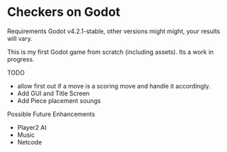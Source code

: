# Checkers on Godot

Requirements Godot v4.2.1-stable, other versions might might, your results will vary.

This is my first Godot game from scratch (including assets).  Its a work in progress.

TODO 
 - allow first out if a move is a scoring move and handle it accordingly.
 - Add GUI and Title Screen
 - Add Piece placement soungs

Possible Future Enhancements
- Player2 AI
- Music
- Netcode
